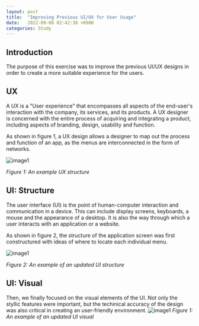 ```yaml
---
layout: post
title:  "Improving Previous UI/UX for User Usage"
date:   2022-09-08 02:42:38 +0900
categories: Study
---
```


## Introduction

The purpose of this exercise was to improve the previous UI/UX designs in order to create a more suitable experience for the users.

## UX

A UX is a "User experience" that encompasses all aspects of the end-user's interaction with the company, its services, and its products. A UX designer is concerned with the entire process of acquiring and integrating a product, including aspects of branding, design, usability and function.

As shown in figure 1, a UX design allows a designer to map out the process and function of an app, as the menus are interconnected in the form of networks.

![image1](/devblog/assets/ux1.png)

*Figure 1: An example UX structure*

## UI: Structure

The user interface (UI) is the point of human-computer interaction and communication in a device. This can include display screens, keyboards, a mouse and the appearance of a desktop. It is also the way through which a user interacts with an application or a website.

As shown in figure 2, the structure of the application screen was first constructured with ideas of where to locate each individual menu.

![image1](/devblog/assets/newui1.png)

*Figure 2: An example of an updated UI structure*

## UI: Visual

Then, we finally focused on the visual elements of the UI. Not only the styllic features were important, but the techinical accuracy of the design was also critical in creating an user-friendly environment.
![image1](/devblog/assets/newui2.png)
*Figure 1: An example of an updated UI visual*